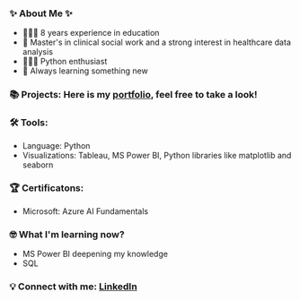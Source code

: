 ### ✨ About Me ✨

- 👩🏻‍🏫 8 years experience in education
- 🏥 Master's in clinical social work and a strong interest in healthcare data analysis
- 👩🏻‍💻 Python enthusiast
- 🌿 Always learning something new

### 📚 Projects: Here is my [portfolio](Portfolio.md), feel free to take a look!

### 🛠️ Tools:
- Language: Python
- Visualizations: Tableau, MS Power BI, Python libraries like matplotlib and seaborn

### 🏆 Certificatons:
- Microsoft: Azure AI Fundamentals

### 🤓 What I'm learning now?
- MS Power BI deepening my knowledge
- SQL

### 💡 Connect with me: [LinkedIn](http://dk.linkedin.com/in/allison-h%C3%B8gsdorf)
